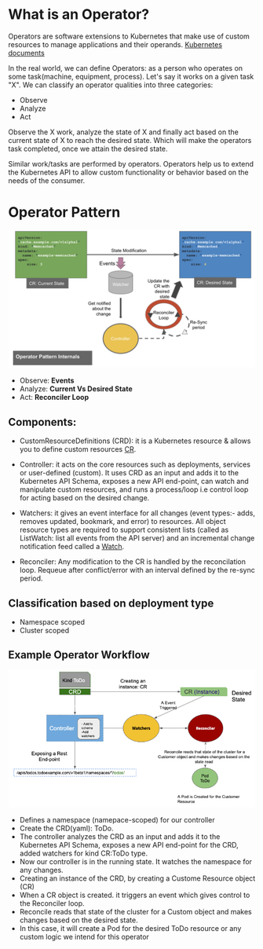 # What is an Operator?

Operators are software extensions to Kubernetes that make use of custom resources to manage applications and their operands. [Kubernetes documents](https://kubernetes.io/docs/concepts/extend-kubernetes/operator/)

In the real world, we can define Operators: as a person who operates on some task(machine, equipment, process). Let's say it works on a given task "X". We can classify an operator qualities into three categories:

* Observe
* Analyze
* Act

Observe the X work, analyze the state of X and finally act based on the current state of X to reach the desired state. Which will make the operators task completed, once we attain the desired state.

Similar work/tasks are performed by operators. Operators help us to extend the Kubernetes API to allow custom functionality or behavior based on the needs of the consumer.

# Operator Pattern 

![Operator internals](images/operator-internals.png)

* Observe: __Events__
* Analyze: __Current Vs Desired State__
* Act: __Reconciler Loop__

## Components: 

* CustomResourceDefinitions (CRD): it is a Kubernetes resource & allows you to define custom resources [CR](https://kubernetes.io/docs/concepts/extend-kubernetes/api-extension/custom-resources/#custom-resource). 

* Controller: it acts on the core resources such as deployments, services or user-defined (custom). It uses CRD as an input and adds it to the Kubernetes API Schema, exposes a new API end-point, can watch and manipulate custom resources, and runs a process/loop i.e control loop for acting based on the desired change.

* Watchers: it gives an event interface for all changes (event types:- adds, removes updated, bookmark, and error) to resources. All object resource types are required to support consistent lists (called as ListWatch: list all events from the API server) and an incremental change notification feed called a [Watch](https://github.com/kubernetes/apimachinery/blob/master/pkg/watch/watch.go#L29).

* Reconciler: Any modification to the CR is handled by the reconcilation loop. Requeue after conflict/error with an interval defined by the re-sync period. 

## Classification based on deployment type
* Namespace scoped
* Cluster scoped

## Example Operator Workflow

![Operator workflow](images/operator-workflow.png)

* Defines a namespace (namepace-scoped) for our controller
* Create the CRD(yaml): ToDo.
* The controller analyzes the CRD as an input and adds it to the Kubernetes API Schema, exposes a new API end-point for the CRD, added watchers for kind CR:ToDo type.
* Now our controller is in the running state. It watches the namespace for any changes.
* Creating an instance of the CRD, by creating a Custome Resource object (CR)
* When a CR object is created. it triggers an event which gives control to the Reconciler loop.
* Reconcile reads that state of the cluster for a Custom object and makes changes based on the desired state.
* In this case, it will create a Pod for the desired ToDo resource or any custom logic we intend for this operator
